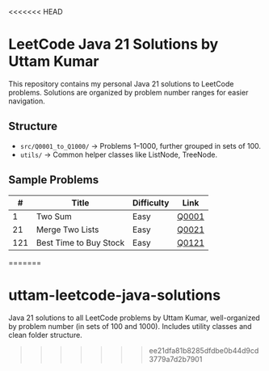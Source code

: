 <<<<<<< HEAD
# LeetCode Java 21 Solutions by Uttam Kumar

This repository contains my personal Java 21 solutions to LeetCode problems. Solutions are organized by problem number ranges for easier navigation.

## Structure

- `src/Q0001_to_Q1000/` → Problems 1–1000, further grouped in sets of 100.
- `utils/` → Common helper classes like ListNode, TreeNode.

## Sample Problems

| #   | Title                  | Difficulty | Link                                                                 |
|-----|------------------------|------------|----------------------------------------------------------------------|
| 1   | Two Sum                | Easy       | [Q0001](src/Q0001_to_Q1000/Q0001_to_Q0100/Q0001/Solution.java)       |
| 21  | Merge Two Lists        | Easy       | [Q0021](src/Q0001_to_Q1000/Q0001_to_Q0100/Q0021/Solution.java)       |
| 121 | Best Time to Buy Stock| Easy       | [Q0121](src/Q0001_to_Q1000/Q0101_to_Q0200/Q0121/Solution.java)       |
=======
# uttam-leetcode-java-solutions
Java 21 solutions to all LeetCode problems by Uttam Kumar, well-organized by problem number (in sets of 100 and 1000). Includes utility classes and clean folder structure.
>>>>>>> ee21dfa81b8285dfdbe0b44d9cd3779a7d2b7901
